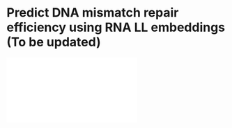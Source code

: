 # Predict DNA mismatch repair efficiency using RNA LL embeddings (To be updated)
![pre_eff
](./pred_eff.pdf)
